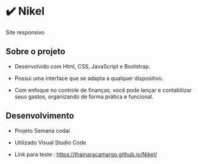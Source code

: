 

# ✔️  Nikel  

Site responsivo

## Sobre o projeto ##

- Desenvolvido com Html, CSS, JavaScript e Bootstrap.
- Possui uma interface que se adapta a qualquer dispositivo.

- Com enfoque no controle de finanças, você pode lançar e contabilizar seus gastos, organizando de forma prática e funcional.

## Desenvolvimento ##

- Projeto Semana codaí

- Utilizado Visual Studio Code

- Link para teste : https://thainaracamargo.github.io/Nikel/


